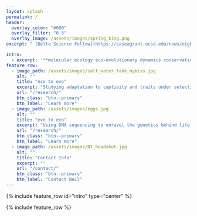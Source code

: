 ```yaml
---
layout: splash
permalink: /
header:
  overlay_color: "#000"
  overlay_filter: "0.5"
  overlay_image: /assets/images/spring_king.png
excerpt: " [Delta Science Fellow](https://caseagrant.ucsd.edu/news/eight-early-career-scientists-awarded-2017-delta-science-fellowships)using genetics and eco-evolutionary studies to inform conservation and management "

intro:
  - excerpt: '**molecular ecology eco-evolutionary dynamics conservation genetics**'
feature_row:
  - image_path: /assets/images/salt_water_tank_mykiss.jpg
    alt: ""
    title: "eco to evo"
    excerpt: "Studying adaptation to captivity and traits under selection"
    url: "/research/"
    btn_class: "btn--primary"
    btn_label: "Learn more"
  - image_path: /assets/images/eggs.jpg
    alt: ""
    title: "evo to eco"
    excerpt: "Using DNA sequencing to unravel the genetics behind life history variation"
    url: "/research/"
    btn_class: "btn--primary"
    btn_label: "Learn more"
  - image_path: /assets/images/NT_headshot.jpg
    alt: ""
    title: "Contact Info"
    excerpt: ""
    url: "/contact/"
    btn_class: "btn--primary"
    btn_label: "Contact Neil"
---
```


{% include feature_row id="intro" type="center" %}

{% include feature_row %}